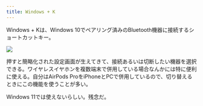 ```yaml
---
title: Windows + K
---
```

Windows + Kは、Windows 10でペアリング済みのBluetooth機器に接続するショートカットキー。

![](https://lh5.googleusercontent.com/_kW_jxVsqJEK3DwCdImF_vkOa1HAwx_TuzljaQvn5SAitb28sSSma7xvyVqc3GNpatIx_kzy0w3cbB05vDp5U5-KP4T3_-mOfyQsU7nZfMvRPGWouAzYwEofKKAruJE8NiYUBEnhktgQaZXXNPJJw1g7NI9j3VjUdqPpRRQZQRbbvZV54jYbaeINfDqr)

押すと簡略化された設定画面が生えてきて、接続あるいは切断したい機器を選択できる。ワイヤレスイヤホンを複数端末で併用している場合なんかには特に便利に使える。自分はAirPods ProをiPhoneとPCで併用しているので、切り替えるときにこの機能を使うことが多い。

Windows 11では使えないらしい。残念だ。
